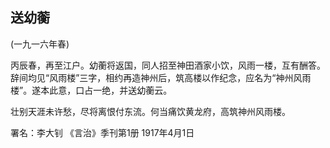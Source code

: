 ## 送幼蘅

(一九一六年春)

丙辰春，再至江户。幼蘅将返国，同人招至神田酒家小饮，风雨一楼，互有酬答。辞间均见“风雨楼”三字，相约再造神州后，筑高楼以作纪念，应名为“神州风雨楼”。遂本此意，口占一绝，并送幼蘅云。

壮别天涯未许愁，尽将离恨付东流。何当痛饮黄龙府，高筑神州风雨楼。

署名：李大钊
《言治》季刊第1册
1917年4月1日

